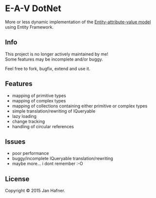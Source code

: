 # E-A-V DotNet

More or less dynamic implementation of the [Entity-attribute-value model](https://en.wikipedia.org/wiki/Entity%E2%80%93attribute%E2%80%93value_model) using Entity Framework.

## Info

This project is no longer actively maintained by me!  
Some features may be incomplete and/or buggy.  

Feel free to fork, bugfix, extend and use it.

## Features

+ mapping of primitive types
+ mapping of complex types
+ mapping of collections containing either primitive or complex types
+ simple translation/rewriting of IQueryable
+ lazy loading
+ change tracking
+ handling of circular references

## Issues

+ poor performance
+ buggy/incomplete IQueryable translation/rewriting
+ maybe more... i dont remember :-O

## License

Copyright &copy; 2015 Jan Hafner.